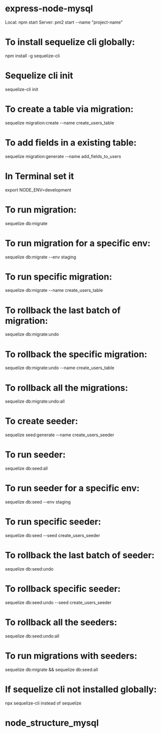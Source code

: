 # express-node-mysql
Local: npm start
Server: pm2 start --name "project-name"

# To install sequelize cli globally:
npm install -g sequelize-cli

# Sequelize cli init
sequelize-cli init 

# To create a table via migration:
sequelize migration:create --name create_users_table

# To add fields in a existing table:
sequelize migration:generate --name add_fields_to_users

# In Terminal set it 
export NODE_ENV=development

# To run migration:
sequelize db:migrate

# To run migration for a specific env:
sequelize db:migrate --env staging

# To run specific migration:
sequelize db:migrate --name create_users_table

# To rollback the last batch of migration:
sequelize db:migrate:undo

# To rollback the specific migration:
sequelize db:migrate:undo --name create_users_table

# To rollback all the migrations:
sequelize db:migrate:undo:all

# To create seeder:
sequelize seed:generate --name create_users_seeder

# To run seeder:
sequelize db:seed:all

# To run seeder for a specific env:
sequelize db:seed --env staging

# To run specific seeder:
sequelize db:seed --seed create_users_seeder

# To rollback the last batch of seeder:
sequelize db:seed:undo

# To rollback specific seeder:
sequelize db:seed:undo --seed create_users_seeder

# To rollback all the seeders:
sequelize db:seed:undo:all

# To run migrations with seeders:
sequelize db:migrate && sequelize db:seed:all

# If sequelize cli not installed globally:
npx sequelize-cli
instead of
sequelize
# node_structure_mysql
